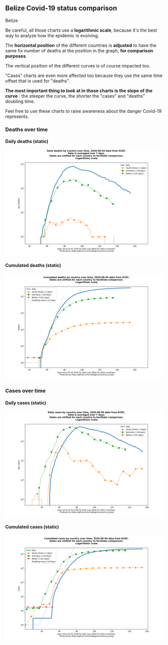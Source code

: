 ## Belize Covid-19 status comparison 

Belize



Be careful, all those charts use a **logarithmic scale**, because it's the best way to analyze how the epidemic is evolving.
 
The **horizontal position** of the different countries is **adjusted** to have the same fix number of deaths at the position in the graph, **for comparison purposes**.

The vertical position of the different curves is of course impacted too.

"Cases" charts are even more affected too because they use the same time offset that is used for "deaths".

**The most important thing to look at in those charts is the slope of the curve** : the steeper the curve, the shorter the "cases" and "deaths" doubling time.

Feel free to use these charts to raise awareness about the danger Covid-19 represents. 


 
### Deaths over time
 
#### Daily deaths (static)
![Belize covid-19 daily deaths static chart](https://raw.githubusercontent.com/madlag/coronavirus_study/master/notebooks/graphs/2020-06-04/countries/Belize/2020-06-04_Belize_day_deaths.png "Belize covid-19 day_deaths static chart")   
 
#### Cumulated deaths (static)
![Belize covid-19 cumulated deaths static chart](https://raw.githubusercontent.com/madlag/coronavirus_study/master/notebooks/graphs/2020-06-04/countries/Belize/2020-06-04_Belize_deaths.png "Belize covid-19 deaths static chart")   

 
### Cases over time
 
#### Daily cases (static)
![Belize covid-19 daily cases static chart](https://raw.githubusercontent.com/madlag/coronavirus_study/master/notebooks/graphs/2020-06-04/countries/Belize/2020-06-04_Belize_day_cases.png "Belize covid-19 day_cases static chart")   
 
#### Cumulated cases (static)
![Belize covid-19 cumulated cases static chart](https://raw.githubusercontent.com/madlag/coronavirus_study/master/notebooks/graphs/2020-06-04/countries/Belize/2020-06-04_Belize_cases.png "Belize covid-19 cases static chart")   


